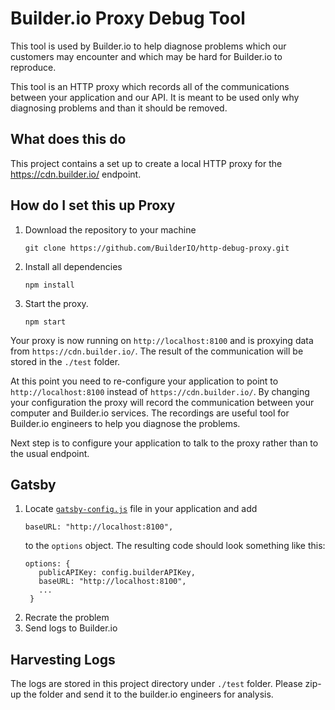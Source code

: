 # Builder.io Proxy Debug Tool

This tool is used by Builder.io to help diagnose problems which our customers may encounter and which may be hard for Builder.io to reproduce.

This tool is an HTTP proxy which records all of the communications between your application and our API. It is meant to be used only why diagnosing problems and than it should be removed.

## What does this do

This project contains a set up to create a local HTTP proxy for the https://cdn.builder.io/ endpoint.

## How do I set this up Proxy

1. Download the repository to your machine
   ```
   git clone https://github.com/BuilderIO/http-debug-proxy.git
   ```
2. Install all dependencies
   ```
   npm install
   ```
3. Start the proxy.
   ```
   npm start
   ```

Your proxy is now running on `http://localhost:8100` and is proxying data from `https://cdn.builder.io/`. The result of the communication will be stored in the `./test` folder.

At this point you need to re-configure your application to point to `http://localhost:8100` instead of `https://cdn.builder.io/`. By changing your configuration the proxy will record the communication between your computer and Builder.io services. The recordings are useful tool for Builder.io engineers to help you diagnose the problems.

Next step is to configure your application to talk to the proxy rather than to the usual endpoint.

## Gatsby

1. Locate [`gatsby-config.js`](https://github.com/BuilderIO/gatsby-starter-builder/blob/65480041479d4749bfe5ef5a6d4f38419fad92c2/gatsby-config.js#L26-L33) file in your application and add
   ```
   baseURL: "http://localhost:8100",
   ```
   to the `options` object. The resulting code should look something like this:
   ```
   options: {
      publicAPIKey: config.builderAPIKey,
      baseURL: "http://localhost:8100",
      ...
    }
   ```
2. Recrate the problem
3. Send logs to Builder.io

## Harvesting Logs

The logs are stored in this project directory under `./test` folder. Please zip-up the folder and send it to the builder.io engineers for analysis.
